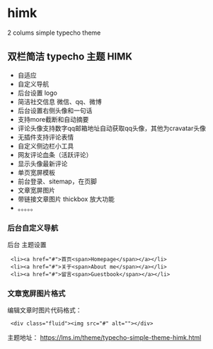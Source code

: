 # himk
2 colums simple typecho theme

## 双栏简洁 typecho 主题 HIMK
- 自适应
- 自定义导航
- 后台设置 logo
- 简洁社交信息 微信、qq、微博
- 后台设置右侧头像和一句话
- 支持more截断和自动摘要
- 评论头像支持数字qq邮箱地址自动获取qq头像，其他为cravatar头像
- 无插件支持评论表情
- 自定义侧边栏小工具
- 网友评论血条（活跃评论）
- 显示头像最新评论
- 单页宽屏模板
- 前台登录、sitemap，在页脚
- 文章宽屏图片
- 带链接文章图片 thickbox 放大功能
- 。。。。。

### 后台自定义导航

后台 主题设置

     <li><a href="#">首页<span>Homepage</span></a></li>
     <li><a href="#">关于<span>About me</span></a></li>
     <li><a href="#">留言<span>Guestbook</span></a></li>

### 文章宽屏图片格式

编辑文章时图片代码格式：

     <div class="fluid"><img src="#" alt=""></div>
    
主题地址： https://lms.im/theme/typecho-simple-theme-himk.html
